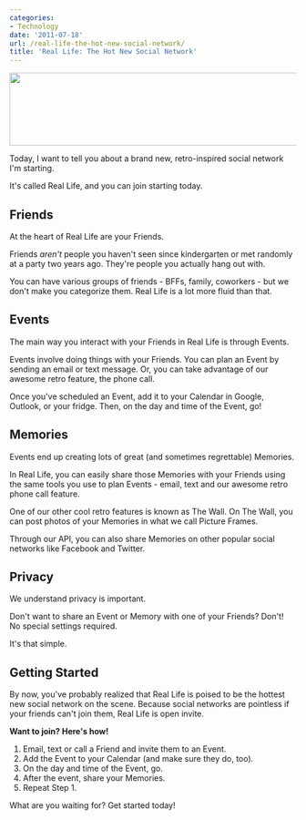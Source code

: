 ```yaml
---
categories:
- Technology
date: '2011-07-18'
url: /real-life-the-hot-new-social-network/
title: 'Real Life: The Hot New Social Network'
---
```


<img src="https://gomakethings.com/wp-content/uploads/2011/07/Real-Life-Logo.png" alt="" title="Real-Life-Logo" width="515" height="128" class="aligncenter size-full wp-image-1096" />

Today, I want to tell you about a brand new, retro-inspired social network I'm starting.

It's called Real Life, and you can join starting today.
<!--more-->
<h2>Friends</h2>

At the heart of Real Life are your Friends.

Friends <em>aren't</em> people you haven't seen since kindergarten or met randomly at a party two years ago. They're people you actually hang out with.

You can have various groups of friends - BFFs, family, coworkers - but we don't make you categorize them. Real Life is a lot more fluid than that.

<h2>Events</h2>

The main way you interact with your Friends in Real Life is through Events.

Events involve doing things with your Friends. You can plan an Event by sending an email or text message. Or, you can take advantage of our awesome retro feature, the phone call.

Once you've scheduled an Event, add it to your Calendar in Google, Outlook, or your fridge. Then, on the day and time of the Event, go!

<h2>Memories</h2>

Events end up creating lots of great (and sometimes regrettable) Memories.

In Real Life, you can easily share those Memories with your Friends using the same tools you use to plan Events - email, text and our awesome retro phone call feature.

One of our other cool retro features is known as The Wall. On The Wall, you can post photos of your Memories in what we call Picture Frames.

Through our API, you can also share Memories on other popular social networks like Facebook and Twitter.

<h2>Privacy</h2>

We understand privacy is important.

Don't want to share an Event or Memory with one of your Friends? Don't! No special settings required.

It's that simple.

<h2>Getting Started</h2>

By now, you've probably realized that Real Life is poised to be the hottest new social network on the scene. Because social networks are pointless if your friends can't join them, Real Life is open invite.

<strong>Want to join? Here's how!</strong>

<ol>
<li>Email, text or call a Friend and invite them to an Event.</li>
<li>Add the Event to your Calendar (and make sure they do, too).</li>
<li>On the day and time of the Event, go.</li>
<li>After the event, share your Memories.</li>
<li>Repeat Step 1.</li>
</ol>

What are you waiting for? Get started today!